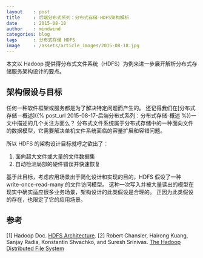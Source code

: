 ```yaml
---
layout    : post
title     : 后端分布式系列：分布式存储-HDFS架构解析
date      : 2015-08-18
author    : mindwind
categories: blog
tags      : 分布式存储 HDFS
image     : /assets/article_images/2015-08-18.jpg
---
```



本文以 Hadoop 提供得分布式文件系统（HDFS）为例来进一步展开解析分布式存储服务架构设计的要点。


## 架构假设与目标
任何一种软件框架或服务都是为了解决特定问题而产生的。
还记得我们在[分布式存储－概述]({% post_url 2015-08-17-后端分布式系列：分布式存储-概述 %})一文中描述的几个关注方面么？
分布式文件系统属于分布式存储中的一种面向文件的数据模型，它需要解决单机文件系统面临的容量扩展和容错问题。

所以 HDFS 的架构设计目标就呼之欲出了：
  1. 面向超大文件或大量的文件数据集  
  2. 自动检测局部的硬件错误并快速恢复

基于此目标，考虑应用场景出于简化设计和实现的目的，HDFS 假设了一种 write-once-read-many 的文件访问模型。
这种一次写入并被大量读出的模型在现实中确实适应很多业务场景，架构设计的此类假设是合理的。
正因为此类假设的存在，也限定了它的应用场景。


## 参考
[1] Hadoop Doc. [HDFS Architecture](http://hadoop.apache.org/docs/current/hadoop-project-dist/hadoop-hdfs/HdfsDesign.html).
[2] Robert Chansler, Hairong Kuang, Sanjay Radia, Konstantin Shvachko, and Suresh Srinivas. [The Hadoop Distributed File System](http://www.aosabook.org/en/hdfs.html)
